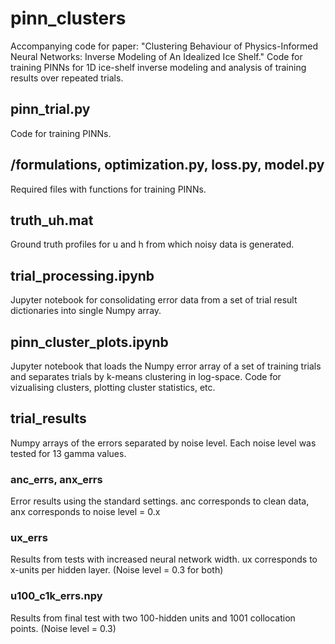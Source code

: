 # pinn_clusters
Accompanying code for paper: "Clustering Behaviour of Physics-Informed Neural Networks: Inverse Modeling of An Idealized Ice Shelf." Code for training PINNs for 1D ice-shelf inverse modeling and analysis of training results over repeated trials.

## pinn_trial.py
Code for training PINNs.

## /formulations, optimization.py, loss.py, model.py
Required files with functions for training PINNs.

## truth_uh.mat 
Ground truth profiles for u and h from which noisy data is generated.

## trial_processing.ipynb
Jupyter notebook for consolidating error data from a set of trial result dictionaries into single Numpy array.

## pinn_cluster_plots.ipynb
Jupyter notebook that loads the Numpy error array of a set of training trials and separates trials by k-means clustering in log-space. Code for vizualising clusters, plotting cluster statistics, etc.

## trial_results
Numpy arrays of the errors separated by noise level. Each noise level was tested for 13 gamma values.
### anc_errs, anx_errs
Error results using the standard settings. anc corresponds to clean data, anx corresponds to noise level = 0.x
### ux_errs
Results from tests with increased neural network width. ux corresponds to x-units per hidden layer. (Noise level = 0.3 for both)
### u100_c1k_errs.npy
Results from final test with two 100-hidden units and 1001 collocation points. (Noise level = 0.3)

